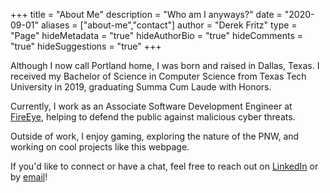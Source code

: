 +++
title = "About Me"
description = "Who am I anyways?"
date = "2020-09-01"
aliases = ["about-me","contact"]
author = "Derek Fritz"
type = "Page"
hideMetadata = "true"
hideAuthorBio = "true"
hideComments = "true"
hideSuggestions = "true"
+++

Although I now call Portland home, I was born and raised in Dallas, Texas. I received my Bachelor of Science
in Computer Science from Texas Tech University in 2019, graduating Summa Cum Laude with Honors.

Currently, I work as an Associate Software Development Engineer at [FireEye](https://www.fireeye.com/), helping to defend
the public against malicious cyber threats.

Outside of work, I enjoy gaming, exploring the nature of the PNW, and working on cool projects like this webpage.

If you'd like to connect or have a chat, feel free to reach out on [LinkedIn](https://www.linkedin.com/in/derek-fritz/) or by [email](mailto:derekfritz10@gmail.com)!